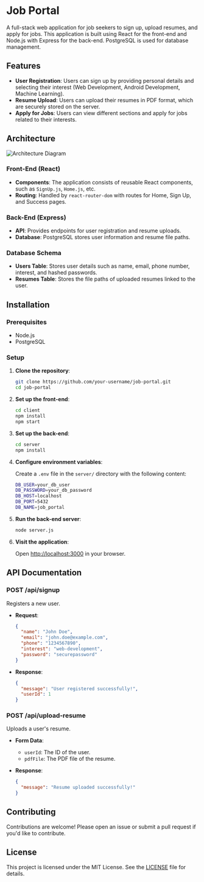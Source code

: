 # Job Portal

A full-stack web application for job seekers to sign up, upload resumes, and apply for jobs. This application is built using React for the front-end and Node.js with Express for the back-end. PostgreSQL is used for database management.

## Features

- **User Registration**: Users can sign up by providing personal details and selecting their interest (Web Development, Android Development, Machine Learning).
- **Resume Upload**: Users can upload their resumes in PDF format, which are securely stored on the server.
- **Apply for Jobs**: Users can view different sections and apply for jobs related to their interests.

## Architecture

![Architecture Diagram](architecture-diagram.png)

### Front-End (React)
- **Components**: The application consists of reusable React components, such as `SignUp.js`, `Home.js`, etc.
- **Routing**: Handled by `react-router-dom` with routes for Home, Sign Up, and Success pages.

### Back-End (Express)
- **API**: Provides endpoints for user registration and resume uploads.
- **Database**: PostgreSQL stores user information and resume file paths.

### Database Schema

- **Users Table**: Stores user details such as name, email, phone number, interest, and hashed passwords.
- **Resumes Table**: Stores the file paths of uploaded resumes linked to the user.

## Installation

### Prerequisites

- Node.js
- PostgreSQL

### Setup

1. **Clone the repository**:

    ```bash
    git clone https://github.com/your-username/job-portal.git
    cd job-portal
    ```

2. **Set up the front-end**:

    ```bash
    cd client
    npm install
    npm start
    ```

3. **Set up the back-end**:

    ```bash
    cd server
    npm install
    ```

4. **Configure environment variables**:

    Create a `.env` file in the `server/` directory with the following content:

    ```bash
    DB_USER=your_db_user
    DB_PASSWORD=your_db_password
    DB_HOST=localhost
    DB_PORT=5432
    DB_NAME=job_portal
    ```

5. **Run the back-end server**:

    ```bash
    node server.js
    ```

6. **Visit the application**:

    Open [http://localhost:3000](http://localhost:3000) in your browser.

## API Documentation

### POST /api/signup

Registers a new user.

- **Request**:
    ```json
    {
      "name": "John Doe",
      "email": "john.doe@example.com",
      "phone": "1234567890",
      "interest": "web-development",
      "password": "securepassword"
    }
    ```

- **Response**:
    ```json
    {
      "message": "User registered successfully!",
      "userId": 1
    }
    ```

### POST /api/upload-resume

Uploads a user's resume.

- **Form Data**:
    - `userId`: The ID of the user.
    - `pdfFile`: The PDF file of the resume.

- **Response**:
    ```json
    {
      "message": "Resume uploaded successfully!"
    }
    ```

## Contributing

Contributions are welcome! Please open an issue or submit a pull request if you'd like to contribute.

## License

This project is licensed under the MIT License. See the [LICENSE](LICENSE) file for details.
